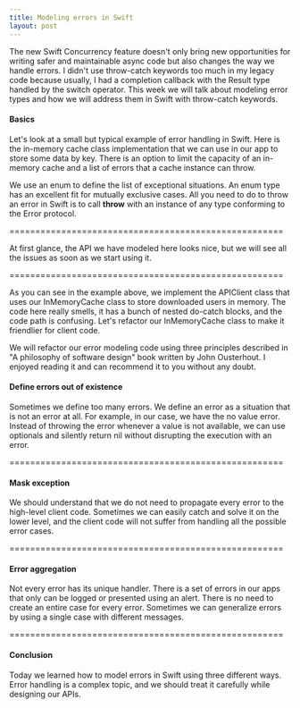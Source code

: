 ```yaml
---
title: Modeling errors in Swift
layout: post
---
```


The new Swift Concurrency feature doesn't only bring new opportunities for writing safer and maintainable async code but also changes the way we handle errors. I didn't use throw-catch keywords too much in my legacy code because usually, I had a completion callback with the Result type handled by the switch operator. This week we will talk about modeling error types and how we will address them in Swift with throw-catch keywords.

#### Basics
Let's look at a small but typical example of error handling in Swift. Here is the in-memory cache class implementation that we can use in our app to store some data by key. There is an option to limit the capacity of an in-memory cache and a list of errors that a cache instance can throw.

We use an enum to define the list of exceptional situations. An enum type has an excellent fit for mutually exclusive cases. All you need to do to throw an error in Swift is to call **throw** with an instance of any type conforming to the Error protocol.

=====================================================

At first glance, the API we have modeled here looks nice, but we will see all the issues as soon as we start using it.

=====================================================

As you can see in the example above, we implement the APIClient class that uses our InMemoryCache class to store downloaded users in memory. The code here really smells, it has a bunch of nested do-catch blocks, and the code path is confusing. Let's refactor our InMemoryCache class to make it friendlier for client code.

We will refactor our error modeling code using three principles described in "A philosophy of software design" book written by John Ousterhout. I enjoyed reading it and can recommend it to you without any doubt.

#### Define errors out of existence
Sometimes we define too many errors. We define an error as a situation that is not an error at all. For example, in our case, we have the no value error. Instead of throwing the error whenever a value is not available, we can use optionals and silently return nil without disrupting the execution with an error.

=====================================================

#### Mask exception
We should understand that we do not need to propagate every error to the high-level client code. Sometimes we can easily catch and solve it on the lower level, and the client code will not suffer from handling all the possible error cases.

=====================================================

#### Error aggregation
Not every error has its unique handler. There is a set of errors in our apps that only can be logged or presented using an alert. There is no need to create an entire case for every error. Sometimes we can generalize errors by using a single case with different messages.

=====================================================

#### Conclusion
Today we learned how to model errors in Swift using three different ways. Error handling is a complex topic, and we should treat it carefully while designing our APIs.
